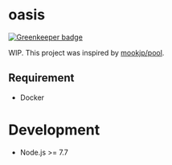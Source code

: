 # oasis

[![Greenkeeper badge](https://badges.greenkeeper.io/sunya9/oasis.svg)](https://greenkeeper.io/)

WIP. This project was inspired by [mookjp/pool](https://github.com/mookjp/pool).

## Requirement
* Docker

# Development
* Node.js >= 7.7
